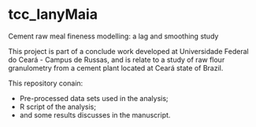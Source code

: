 # tcc_IanyMaia
Cement raw meal fineness  modelling: a lag and smoothing study

This project is part of a conclude work developed at Universidade Federal do Ceará - Campus de Russas, and is relate to a study of raw flour granulometry from a cement plant located at Ceará state of Brazil. 

This repository conain:

- Pre-processed data sets used in the analysis;
- R script of the analysis;
- and some results discusses in the manuscript.





